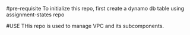 #pre-requisite
To initialize this repo, first create a dynamo db table using assignment-states repo

#USE
THis repo is used to manage VPC and its subcomponents. 